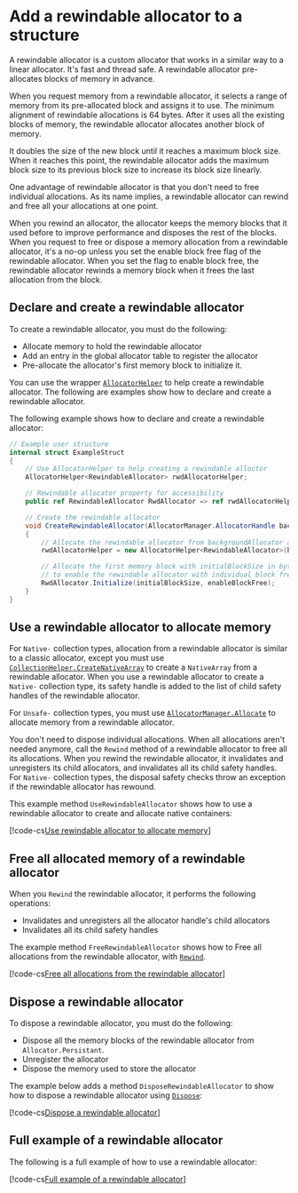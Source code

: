 # Add a rewindable allocator to a structure

A rewindable allocator is a custom allocator that works in a similar way to a linear allocator. It's fast and thread safe. A rewindable allocator pre-allocates blocks of memory in advance. 

When you request memory from a rewindable allocator, it selects a range of memory from its pre-allocated block and assigns it to use. The minimum alignment of rewindable allocations is 64 bytes. After it uses all the existing blocks of memory, the rewindable allocator allocates another block of memory. 

It doubles the size of the new block until it reaches a maximum block size. When it reaches this point, the rewindable allocator adds the maximum block size to its previous block size to increase its block size linearly.

One advantage of rewindable allocator is that you don't need to free individual allocations. As its name implies, a rewindable allocator can rewind and free all your allocations at one point. 

When you rewind an allocator, the allocator keeps the memory blocks that it used before to improve performance and disposes the rest of the blocks. When you request to free or dispose a memory allocation from a rewindable allocator, it's a no-op unless you set the enable block free flag of the rewindable allocator. When you set the flag to enable block free, the rewindable allocator rewinds a memory block when it frees the last allocation from the block.     

## Declare and create a rewindable allocator

To create a rewindable allocator, you must do the following:

* Allocate memory to hold the rewindable allocator 
* Add an entry in the global allocator table to register the allocator
* Pre-allocate the allocator's first memory block to initialize it.  

You can use the wrapper [`AllocatorHelper`](xref:Unity.Collections.AllocatorHelper`1) to help create a rewindable allocator. The following are examples show how to declare and create a rewindable allocator.  

The following example shows how to declare and create a rewindable allocator:

```c#
// Example user structure
internal struct ExampleStruct
{
    // Use AllocatorHelper to help creating a rewindable alloctor
    AllocatorHelper<RewindableAllocator> rwdAllocatorHelper;

    // Rewindable allocator property for accessibility
    public ref RewindableAllocator RwdAllocator => ref rwdAllocatorHelper.Allocator;

    // Create the rewindable allocator
    void CreateRewindableAllocator(AllocatorManager.AllocatorHandle backgroundAllocator, int initialBlockSize, bool enableBlockFree = false)
    {
        // Allocate the rewindable allocator from backgroundAllocator and register the allocator
        rwdAllocatorHelper = new AllocatorHelper<RewindableAllocator>(backgroundAllocator);

        // Allocate the first memory block with initialBlockSize in bytes, and indicate whether
        // to enable the rewindable allocator with individual block free through enableBlockFree
        RwdAllocator.Initialize(initialBlockSize, enableBlockFree);
    }
}
```
## Use a rewindable allocator to allocate memory

For `Native-` collection types, allocation from a rewindable allocator is similar to a classic allocator, except you must use [`CollectionHelper.CreateNativeArray`](xref:Unity.Collections.CollectionHelper.CreateNativeArray*) to create a `NativeArray` from a rewindable allocator. When you use a rewindable allocator to create a `Native-` collection type, its safety handle is added to the list of child safety handles of the rewindable allocator.

For `Unsafe-` collection types, you must use [`AllocatorManager.Allocate`](xref:Unity.Collections.AllocatorManager.Allocate*) to allocate memory from a rewindable allocator.

You don't need to dispose individual allocations. When all allocations aren't needed anymore, call the `Rewind` method of a rewindable allocator to free all its allocations. When you rewind the rewindable allocator, it invalidates and unregisters its child allocators, and invalidates all its child safety handles. For `Native-` collection types, the disposal safety checks throw an exception if the rewindable allocator has rewound. 

This example method `UseRewindableAllocator` shows how to use a rewindable allocator to create and allocate native containers:

[!code-cs[Use rewindable allocator to allocate memory](../Unity.Collections.Tests/AllocatorRewindableTests.cs#allocator-rewindable-use)]

## Free all allocated memory of a rewindable allocator

When you `Rewind` the rewindable allocator, it performs the following operations:
- Invalidates and unregisters all the allocator handle's child allocators
- Invalidates all its child safety handles

The example method `FreeRewindableAllocator` shows how to Free all allocations from the rewindable allocator, with [`Rewind`](xref:Unity.Collections.RewindableAllocator.Rewind).

[!code-cs[Free all allocations from the rewindable allocator](../Unity.Collections.Tests/AllocatorRewindableTests.cs#allocator-rewindable-free)]

## Dispose a rewindable allocator
To dispose a rewindable allocator, you must do the following:

* Dispose all the memory blocks of the rewindable allocator from `Allocator.Persistant`. 
* Unregister the allocator
* Dispose the memory used to store the allocator

The example below adds a method `DisposeRewindableAllocator` to show how to dispose a rewindable allocator using [`Dispose`](xref:Unity.Collections.AllocatorHelper`1.Dispose):

[!code-cs[Dispose a rewindable allocator](../Unity.Collections.Tests/AllocatorRewindableTests.cs#allocator-rewindable-dispose)]

## Full example of a rewindable allocator

The following is a full example of how to use a rewindable allocator:

[!code-cs[Full example of a rewindable allocator](../Unity.Collections.Tests/AllocatorRewindableTests.cs#allocator-rewindable-example)]
